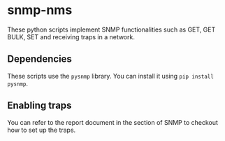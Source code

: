 # snmp-nms
These python scripts implement SNMP functionalities such as GET, GET BULK, SET and receiving traps in a network.

## Dependencies
These scripts use the `pysnmp` library. You can install it using `pip install pysnmp`.

## Enabling traps
You can refer to the report document in the section of SNMP to checkout how to set up the traps.
